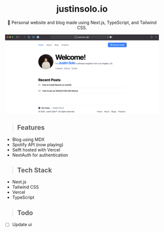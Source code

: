 <div align="center">
  <h1>justinsolo.io</h1>
  <p>🚀 Personal website and blog made using Next.js, TypeScript, and Tailwind CSS.</p>
</div>

![Alt Text](public/projects/justinsolo-io.png)


> ## Features

- Blog using MDX
- Spotify API (now playing)
- Selft hosted with Vercel
- NextAuth for authentication

> ## Tech Stack

- Next.js
- Tailwind CSS
- Vercel
- TypeScript

> ## Todo
- [ ] Update ui

